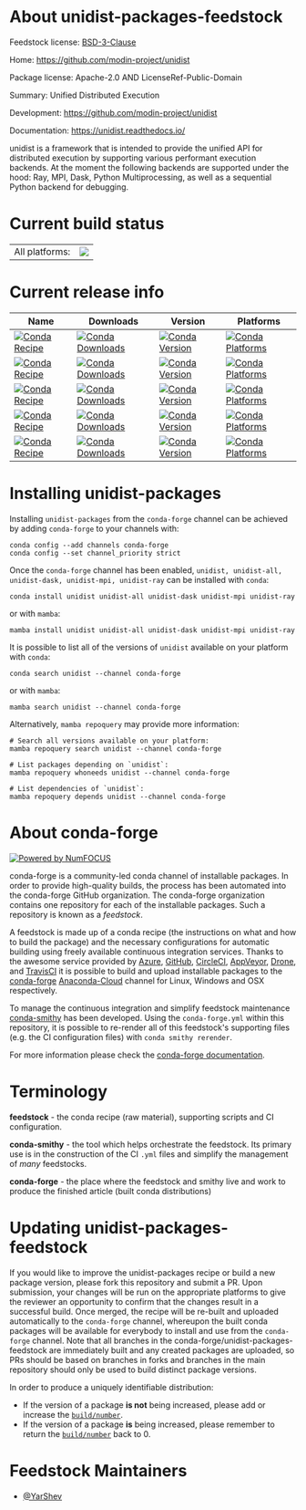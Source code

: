 About unidist-packages-feedstock
================================

Feedstock license: [BSD-3-Clause](https://github.com/conda-forge/unidist-packages-feedstock/blob/main/LICENSE.txt)

Home: https://github.com/modin-project/unidist

Package license: Apache-2.0 AND LicenseRef-Public-Domain

Summary: Unified Distributed Execution

Development: https://github.com/modin-project/unidist

Documentation: https://unidist.readthedocs.io/

unidist is a framework that is intended to provide the unified API
for distributed execution by supporting various performant execution backends.
At the moment the following backends are supported under the hood:
Ray, MPI, Dask, Python Multiprocessing, as well as a sequential Python backend for debugging.


Current build status
====================


<table><tr><td>All platforms:</td>
    <td>
      <a href="https://dev.azure.com/conda-forge/feedstock-builds/_build/latest?definitionId=15382&branchName=main">
        <img src="https://dev.azure.com/conda-forge/feedstock-builds/_apis/build/status/unidist-packages-feedstock?branchName=main">
      </a>
    </td>
  </tr>
</table>

Current release info
====================

| Name | Downloads | Version | Platforms |
| --- | --- | --- | --- |
| [![Conda Recipe](https://img.shields.io/badge/recipe-unidist-green.svg)](https://anaconda.org/conda-forge/unidist) | [![Conda Downloads](https://img.shields.io/conda/dn/conda-forge/unidist.svg)](https://anaconda.org/conda-forge/unidist) | [![Conda Version](https://img.shields.io/conda/vn/conda-forge/unidist.svg)](https://anaconda.org/conda-forge/unidist) | [![Conda Platforms](https://img.shields.io/conda/pn/conda-forge/unidist.svg)](https://anaconda.org/conda-forge/unidist) |
| [![Conda Recipe](https://img.shields.io/badge/recipe-unidist--all-green.svg)](https://anaconda.org/conda-forge/unidist-all) | [![Conda Downloads](https://img.shields.io/conda/dn/conda-forge/unidist-all.svg)](https://anaconda.org/conda-forge/unidist-all) | [![Conda Version](https://img.shields.io/conda/vn/conda-forge/unidist-all.svg)](https://anaconda.org/conda-forge/unidist-all) | [![Conda Platforms](https://img.shields.io/conda/pn/conda-forge/unidist-all.svg)](https://anaconda.org/conda-forge/unidist-all) |
| [![Conda Recipe](https://img.shields.io/badge/recipe-unidist--dask-green.svg)](https://anaconda.org/conda-forge/unidist-dask) | [![Conda Downloads](https://img.shields.io/conda/dn/conda-forge/unidist-dask.svg)](https://anaconda.org/conda-forge/unidist-dask) | [![Conda Version](https://img.shields.io/conda/vn/conda-forge/unidist-dask.svg)](https://anaconda.org/conda-forge/unidist-dask) | [![Conda Platforms](https://img.shields.io/conda/pn/conda-forge/unidist-dask.svg)](https://anaconda.org/conda-forge/unidist-dask) |
| [![Conda Recipe](https://img.shields.io/badge/recipe-unidist--mpi-green.svg)](https://anaconda.org/conda-forge/unidist-mpi) | [![Conda Downloads](https://img.shields.io/conda/dn/conda-forge/unidist-mpi.svg)](https://anaconda.org/conda-forge/unidist-mpi) | [![Conda Version](https://img.shields.io/conda/vn/conda-forge/unidist-mpi.svg)](https://anaconda.org/conda-forge/unidist-mpi) | [![Conda Platforms](https://img.shields.io/conda/pn/conda-forge/unidist-mpi.svg)](https://anaconda.org/conda-forge/unidist-mpi) |
| [![Conda Recipe](https://img.shields.io/badge/recipe-unidist--ray-green.svg)](https://anaconda.org/conda-forge/unidist-ray) | [![Conda Downloads](https://img.shields.io/conda/dn/conda-forge/unidist-ray.svg)](https://anaconda.org/conda-forge/unidist-ray) | [![Conda Version](https://img.shields.io/conda/vn/conda-forge/unidist-ray.svg)](https://anaconda.org/conda-forge/unidist-ray) | [![Conda Platforms](https://img.shields.io/conda/pn/conda-forge/unidist-ray.svg)](https://anaconda.org/conda-forge/unidist-ray) |

Installing unidist-packages
===========================

Installing `unidist-packages` from the `conda-forge` channel can be achieved by adding `conda-forge` to your channels with:

```
conda config --add channels conda-forge
conda config --set channel_priority strict
```

Once the `conda-forge` channel has been enabled, `unidist, unidist-all, unidist-dask, unidist-mpi, unidist-ray` can be installed with `conda`:

```
conda install unidist unidist-all unidist-dask unidist-mpi unidist-ray
```

or with `mamba`:

```
mamba install unidist unidist-all unidist-dask unidist-mpi unidist-ray
```

It is possible to list all of the versions of `unidist` available on your platform with `conda`:

```
conda search unidist --channel conda-forge
```

or with `mamba`:

```
mamba search unidist --channel conda-forge
```

Alternatively, `mamba repoquery` may provide more information:

```
# Search all versions available on your platform:
mamba repoquery search unidist --channel conda-forge

# List packages depending on `unidist`:
mamba repoquery whoneeds unidist --channel conda-forge

# List dependencies of `unidist`:
mamba repoquery depends unidist --channel conda-forge
```


About conda-forge
=================

[![Powered by
NumFOCUS](https://img.shields.io/badge/powered%20by-NumFOCUS-orange.svg?style=flat&colorA=E1523D&colorB=007D8A)](https://numfocus.org)

conda-forge is a community-led conda channel of installable packages.
In order to provide high-quality builds, the process has been automated into the
conda-forge GitHub organization. The conda-forge organization contains one repository
for each of the installable packages. Such a repository is known as a *feedstock*.

A feedstock is made up of a conda recipe (the instructions on what and how to build
the package) and the necessary configurations for automatic building using freely
available continuous integration services. Thanks to the awesome service provided by
[Azure](https://azure.microsoft.com/en-us/services/devops/), [GitHub](https://github.com/),
[CircleCI](https://circleci.com/), [AppVeyor](https://www.appveyor.com/),
[Drone](https://cloud.drone.io/welcome), and [TravisCI](https://travis-ci.com/)
it is possible to build and upload installable packages to the
[conda-forge](https://anaconda.org/conda-forge) [Anaconda-Cloud](https://anaconda.org/)
channel for Linux, Windows and OSX respectively.

To manage the continuous integration and simplify feedstock maintenance
[conda-smithy](https://github.com/conda-forge/conda-smithy) has been developed.
Using the ``conda-forge.yml`` within this repository, it is possible to re-render all of
this feedstock's supporting files (e.g. the CI configuration files) with ``conda smithy rerender``.

For more information please check the [conda-forge documentation](https://conda-forge.org/docs/).

Terminology
===========

**feedstock** - the conda recipe (raw material), supporting scripts and CI configuration.

**conda-smithy** - the tool which helps orchestrate the feedstock.
                   Its primary use is in the construction of the CI ``.yml`` files
                   and simplify the management of *many* feedstocks.

**conda-forge** - the place where the feedstock and smithy live and work to
                  produce the finished article (built conda distributions)


Updating unidist-packages-feedstock
===================================

If you would like to improve the unidist-packages recipe or build a new
package version, please fork this repository and submit a PR. Upon submission,
your changes will be run on the appropriate platforms to give the reviewer an
opportunity to confirm that the changes result in a successful build. Once
merged, the recipe will be re-built and uploaded automatically to the
`conda-forge` channel, whereupon the built conda packages will be available for
everybody to install and use from the `conda-forge` channel.
Note that all branches in the conda-forge/unidist-packages-feedstock are
immediately built and any created packages are uploaded, so PRs should be based
on branches in forks and branches in the main repository should only be used to
build distinct package versions.

In order to produce a uniquely identifiable distribution:
 * If the version of a package **is not** being increased, please add or increase
   the [``build/number``](https://docs.conda.io/projects/conda-build/en/latest/resources/define-metadata.html#build-number-and-string).
 * If the version of a package **is** being increased, please remember to return
   the [``build/number``](https://docs.conda.io/projects/conda-build/en/latest/resources/define-metadata.html#build-number-and-string)
   back to 0.

Feedstock Maintainers
=====================

* [@YarShev](https://github.com/YarShev/)

